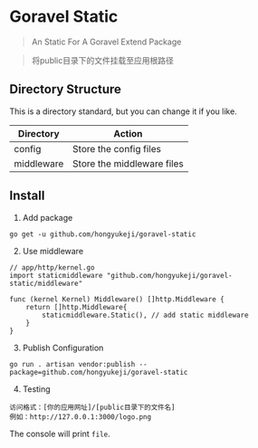 # Goravel Static

> An Static For A Goravel Extend Package

> 将public目录下的文件挂载至应用根路径

## Directory Structure

This is a directory standard, but you can change it if you like.

| Directory        | Action           |
| -----------      | --------------   |
| config           | Store the config files   |
| middleware        | Store the middleware files   |

## Install

1. Add package

```
go get -u github.com/hongyukeji/goravel-static
```

2. Use middleware

```
// app/http/kernel.go
import staticmiddleware "github.com/hongyukeji/goravel-static/middleware"

func (kernel Kernel) Middleware() []http.Middleware {
	return []http.Middleware{
		staticmiddleware.Static(), // add static middleware
	}
}
```

3. Publish Configuration

```
go run . artisan vendor:publish --package=github.com/hongyukeji/goravel-static
```

4. Testing

```
访问格式：[你的应用网址]/[public目录下的文件名]
例如：http://127.0.0.1:3000/logo.png
```

The console will print `file`.